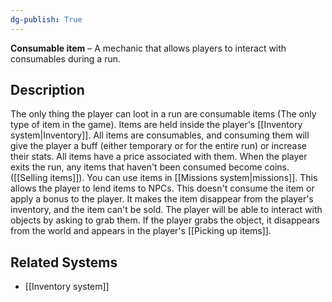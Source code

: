 ```yaml
---
dg-publish: True 
---
```

**Consumable item** – A mechanic that allows players to interact with consumables during a run.
## Description
The only thing the player can loot in a run are consumable items (The only type of item in the game). Items are held inside the player's [[Inventory system|Inventory]].
All items are consumables, and consuming them will give the player a buff (either temporary or for the entire run) or increase their stats.
All items have a price associated with them. When the player exits the run, any items that haven't been consumed become coins. ([[Selling items]]).
You can use items in [[Missions system|missions]]. This allows the player to lend items to NPCs. This doesn't consume the item or apply a bonus to the player. It makes the item disappear from the player's inventory, and the item can't be sold.
The player will be able to interact with objects by asking to grab them. If the player grabs the object, it disappears from the world and appears in the player's [[Picking up items]].
## Related Systems
- [[Inventory system]]
